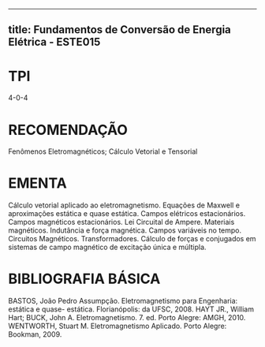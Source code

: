 
---
title: Fundamentos de Conversão de Energia Elétrica - ESTE015 
---

# TPI

4-0-4

# RECOMENDAÇÃO

Fenômenos Eletromagnéticos; Cálculo Vetorial e Tensorial

# EMENTA

Cálculo vetorial aplicado ao eletromagnetismo. Equações de Maxwell e aproximações estática e quase estática. Campos elétricos estacionários. Campos magnéticos estacionários. Lei Circuital de Ampere. Materiais magnéticos. Indutância e força magnética. Campos variáveis no tempo. Circuitos Magnéticos. Transformadores. Cálculo de forças e conjugados em sistemas de campo magnético de excitação única e múltipla.

# BIBLIOGRAFIA BÁSICA

BASTOS, João Pedro Assumpção. Eletromagnetismo para Engenharia: estática e quase- estática. Florianópolis: da UFSC, 2008.
HAYT JR., William Hart; BUCK, John A. Eletromagnetismo. 7. ed. Porto Alegre: AMGH, 2010.
WENTWORTH, Stuart M. Eletromagnetismo Aplicado. Porto Alegre: Bookman, 2009.
        